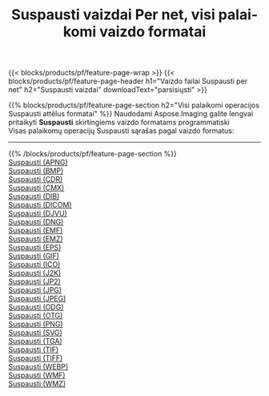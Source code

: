 ﻿---
title: Suspausti vaizdai Per net, visi palaikomi vaizdo formatai 
weight: 3920
url: /lt/net/compress 
lang: lt
langdirlevel: 2
locales: zh-hans,ja,it,ru,de,es,fr,nl,id,lt,pl,pt,vi,tr,ko,zh-hant,ar,hi,th,sv,cs,uk,he
description: Naudodami Aspose.Imaging galite lengvai sukurti Suspausti vaizdus per net
---

{{< blocks/products/pf/feature-page-wrap >}}
{{< blocks/products/pf/feature-page-header h1="Vaizdo failai Suspausti per net" h2="Suspausti vaizdai" downloadText="parsisiųsti" >}}


{{% blocks/products/pf/feature-page-section  h2="Visi palaikomi operacijos Suspausti attēlus formatai" %}}
Naudodami Aspose.Imaging galite lengvai pritaikyti **Suspausti** skirtingiems vaizdo formatams programmatiski
<br/>
Visas palaikomų operacijų Suspausti sąrašas pagal vaizdo formatus:
<hr/>
{{% /blocks/products/pf/feature-page-section %}}
<div class="container-fluid productfamilypage bg-gray">
    <div class="convertypes bg-gray agp-content section">
        <div class="container">
		<div class="row other-converters">
		    <div class='col-md-2 other-converter remove-lp remove-rp'><a href="/imaging/lt/net/compress/apng" >Suspausti (APNG)</a></div><div class='col-md-2 other-converter remove-lp remove-rp'><a href="/imaging/lt/net/compress/bmp" >Suspausti (BMP)</a></div><div class='col-md-2 other-converter remove-lp remove-rp'><a href="/imaging/lt/net/compress/cdr" >Suspausti (CDR)</a></div><div class='col-md-2 other-converter remove-lp remove-rp'><a href="/imaging/lt/net/compress/cmx" >Suspausti (CMX)</a></div><div class='col-md-2 other-converter remove-lp remove-rp'><a href="/imaging/lt/net/compress/dib" >Suspausti (DIB)</a></div><div class='col-md-2 other-converter remove-lp remove-rp'><a href="/imaging/lt/net/compress/dicom" >Suspausti (DICOM)</a></div><div class='col-md-2 other-converter remove-lp remove-rp'><a href="/imaging/lt/net/compress/djvu" >Suspausti (DJVU)</a></div><div class='col-md-2 other-converter remove-lp remove-rp'><a href="/imaging/lt/net/compress/dng" >Suspausti (DNG)</a></div><div class='col-md-2 other-converter remove-lp remove-rp'><a href="/imaging/lt/net/compress/emf" >Suspausti (EMF)</a></div><div class='col-md-2 other-converter remove-lp remove-rp'><a href="/imaging/lt/net/compress/emz" >Suspausti (EMZ)</a></div><div class='col-md-2 other-converter remove-lp remove-rp'><a href="/imaging/lt/net/compress/eps" >Suspausti (EPS)</a></div><div class='col-md-2 other-converter remove-lp remove-rp'><a href="/imaging/lt/net/compress/gif" >Suspausti (GIF)</a></div><div class='col-md-2 other-converter remove-lp remove-rp'><a href="/imaging/lt/net/compress/ico" >Suspausti (ICO)</a></div><div class='col-md-2 other-converter remove-lp remove-rp'><a href="/imaging/lt/net/compress/j2k" >Suspausti (J2K)</a></div><div class='col-md-2 other-converter remove-lp remove-rp'><a href="/imaging/lt/net/compress/jp2" >Suspausti (JP2)</a></div><div class='col-md-2 other-converter remove-lp remove-rp'><a href="/imaging/lt/net/compress/jpg" >Suspausti (JPG)</a></div><div class='col-md-2 other-converter remove-lp remove-rp'><a href="/imaging/lt/net/compress/jpeg" >Suspausti (JPEG)</a></div><div class='col-md-2 other-converter remove-lp remove-rp'><a href="/imaging/lt/net/compress/odg" >Suspausti (ODG)</a></div><div class='col-md-2 other-converter remove-lp remove-rp'><a href="/imaging/lt/net/compress/otg" >Suspausti (OTG)</a></div><div class='col-md-2 other-converter remove-lp remove-rp'><a href="/imaging/lt/net/compress/png" >Suspausti (PNG)</a></div><div class='col-md-2 other-converter remove-lp remove-rp'><a href="/imaging/lt/net/compress/svg" >Suspausti (SVG)</a></div><div class='col-md-2 other-converter remove-lp remove-rp'><a href="/imaging/lt/net/compress/tga" >Suspausti (TGA)</a></div><div class='col-md-2 other-converter remove-lp remove-rp'><a href="/imaging/lt/net/compress/tif" >Suspausti (TIF)</a></div><div class='col-md-2 other-converter remove-lp remove-rp'><a href="/imaging/lt/net/compress/tiff" >Suspausti (TIFF)</a></div><div class='col-md-2 other-converter remove-lp remove-rp'><a href="/imaging/lt/net/compress/webp" >Suspausti (WEBP)</a></div><div class='col-md-2 other-converter remove-lp remove-rp'><a href="/imaging/lt/net/compress/wmf" >Suspausti (WMF)</a></div><div class='col-md-2 other-converter remove-lp remove-rp'><a href="/imaging/lt/net/compress/wmz" >Suspausti (WMZ)</a></div>
                </div>
        </div>
    </div>
</div>
<br/>
